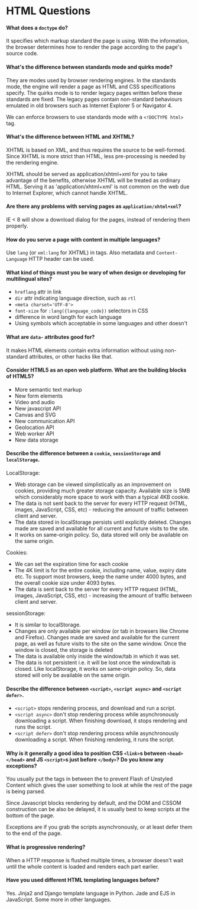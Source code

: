 # HTML Questions

#### What does a `doctype` do?

It specifies which markup standard the page is using. With the information, the
browser determines how to render the page according to the page's source code.

#### What's the difference between standards mode and quirks mode?

They are modes used by browser rendering engines. In the standards mode, the
engine will render a page as HTML and CSS specifications specify. The quirks
mode is to render legacy pages written before these standards are fixed. The
legacy pages contain non-standard behaviours emulated in old browsers such as
Internet Explorer 5 or Navigator 4.

We can enforce browsers to use standards mode with a `<!DOCTYPE html>` tag.

#### What's the difference between HTML and XHTML?

XHTML is based on XML, and thus requires the source to be well-formed. Since XHTML is more strict than HTML, less pre-processing is needed by the rendering engine.

XHTML should be served as application/xhtml+xml for you to take advantage of the benefits, otherwise XHTML will be treated as ordinary HTML. Serving it as 'application/xhtml+xml' is not common on the web due to Internet Explorer, which cannot handle XHTML.

#### Are there any problems with serving pages as `application/xhtml+xml`?

IE < 8 will show a download dialog for the pages, instead of rendering them
properly.

#### How do you serve a page with content in multiple languages?

Use `lang` (or `xml:lang` for XHTML) in tags. Also metadata and
`Content-Language` HTTP header can be used.

#### What kind of things must you be wary of when design or developing for multilingual sites?

- `hreflang` attr in link
- `dir` attr indicating language direction, such as `rtl`
- `<meta charset='UTF-8'>`
- `font-size` for `:lang({language_code})` selectors in CSS
- difference in word langth for each language
- Using symbols which acceptable in some languages and other doesn't 

#### What are `data-` attributes good for?

It makes HTML elements contain extra information without using non-standard
attributes, or other hacks like that.

#### Consider HTML5 as an open web platform. What are the building blocks of HTML5?


- More semantic text markup
- New form elements
- Video and audio
- New javascript API
- Canvas and SVG
- New communication API
- Geolocation API
- Web worker API
- New data storage


#### Describe the difference between a `cookie`, `sessionStorage` and `localStorage`.

LocalStorage:

- Web storage can be viewed simplistically as an improvement on cookies, providing much greater storage capacity. Available size is 5MB which considerably more space to work with than a typical 4KB cookie.
- The data is not sent back to the server for every HTTP request (HTML, images, JavaScript, CSS, etc) - reducing the amount of traffic between client and server.
- The data stored in localStorage persists until explicitly deleted. Changes made are saved and available for all current and future visits to the site.
- It works on same-origin policy. So, data stored will only be available on the same origin.


Cookies:

- We can set the expiration time for each cookie
- The 4K limit is for the entire cookie, including name, value, expiry date etc. To support most browsers, keep the name under 4000 bytes, and the overall cookie size under 4093 bytes.
- The data is sent back to the server for every HTTP request (HTML, images, JavaScript, CSS, etc) - increasing the amount of traffic between client and server.


sessionStorage:

- It is similar to localStorage.
- Changes are only available per window (or tab in browsers like Chrome and Firefox). Changes made are saved and available for the current page, as well as future visits to the site on the same window. Once the window is closed, the storage is deleted
- The data is available only inside the window/tab in which it was set.
- The data is not persistent i.e. it will be lost once the window/tab is closed. Like localStorage, it works on same-origin policy. So, data stored will only be available on the same origin.

#### Describe the difference between `<script>`, `<script async>` and `<script defer>`.

- `<script>` stops rendering process, and download and run a script.
- `<script async>` don't stop rendering process while asynchronously
  downloading a script. When finishing download, it stops rendering and runs the
  script.
- `<script defer>` don't stop rendering process while asynchronously
  downloading a script. When finishing rendering, it runs the script.

#### Why is it generally a good idea to position CSS `<link>`s between `<head></head>` and JS `<script>`s just before `</body>`? Do you know any exceptions?

You usually put the <link> tags in between the <head> to prevent Flash of Unstyled Content which gives the user something to look at while the rest of the page is being parsed.

Since Javascript blocks rendering by default, and the DOM and CSSOM construction can be also be delayed, it is usually best to keep scripts at the bottom of the page.

Exceptions are if you grab the scripts asynchronously, or at least defer them to the end of the page.

#### What is progressive rendering?

When a HTTP response is flushed multiple times, a browser doesn't wait until
the whole content is loaded and renders each part earlier.

#### Have you used different HTML templating languages before?

Yes. Jinja2 and Django template language in Python. Jade and EJS in JavaScript.
Some more in other languages.
